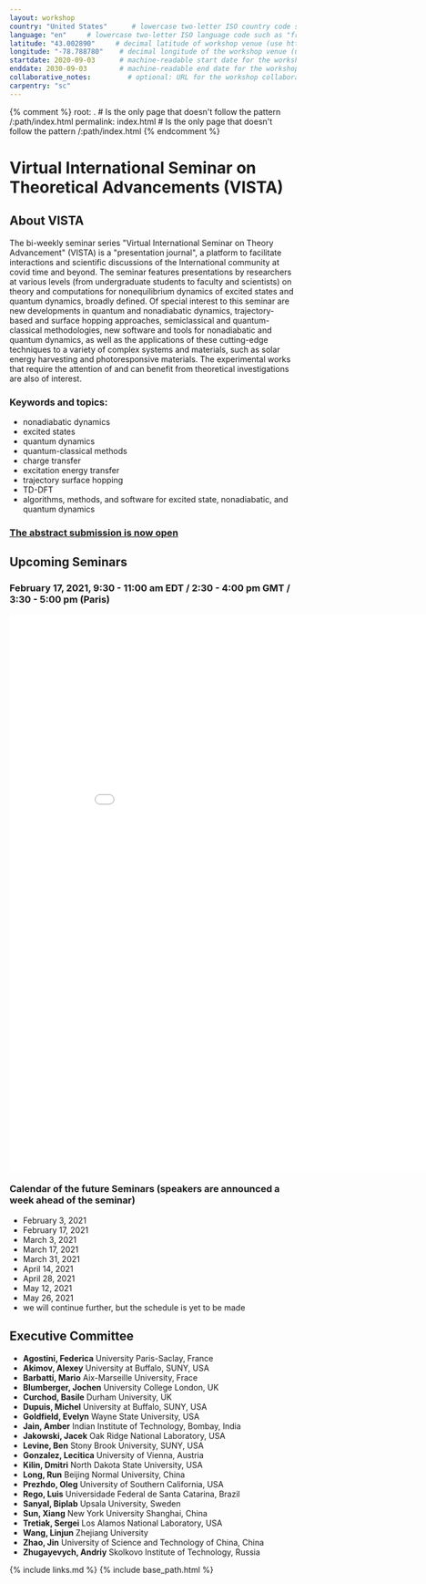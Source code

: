```yaml
---
layout: workshop
country: "United States"      # lowercase two-letter ISO country code such as "fr" (see https://en.wikipedia.org/wiki/ISO_3166-1#Current_codes)
language: "en"     # lowercase two-letter ISO language code such as "fr" (see https://en.wikipedia.org/wiki/List_of_ISO_639-1_codes)
latitude: "43.002890"     # decimal latitude of workshop venue (use https://www.latlong.net/)
longitude: "-78.788780"    # decimal longitude of the workshop venue (use https://www.latlong.net)
startdate: 2020-09-03      # machine-readable start date for the workshop in YYYY-MM-DD format like 2015-01-01
enddate: 2030-09-03        # machine-readable end date for the workshop in YYYY-MM-DD format like 2015-01-02
collaborative_notes:         # optional: URL for the workshop collaborative notes, e.g. an Etherpad or Google Docs document (e.g., https://pad.carpentries.org/2015-01-01-euphoria)
carpentry: "sc"
---
```



{% comment %}
root: .  # Is the only page that doesn't follow the pattern /:path/index.html
permalink: index.html  # Is the only page that doesn't follow the pattern /:path/index.html
{% endcomment %}


# Virtual International Seminar on Theoretical Advancements (VISTA)

## About VISTA
The bi-weekly seminar series "Virtual International Seminar on Theory Advancement" (VISTA) is a 
"presentation journal", a platform to facilitate interactions and scientific discussions of the International
 community at covid time and beyond. The seminar features presentations by researchers at various levels (from undergraduate
 students to faculty and scientists) on theory and computations for nonequilibrium dynamics of excited states and quantum dynamics,
 broadly defined. Of special interest to this seminar are new developments in quantum and nonadiabatic dynamics,
 trajectory-based and surface hopping approaches, semiclassical and quantum-classical methodologies, new software and tools
 for nonadiabatic and quantum dynamics, as well as the applications of these cutting-edge techniques to a variety of 
 complex systems and materials, such as solar energy harvesting and photoresponsive materials. The experimental works that require 
 the attention of and can benefit from theoretical investigations are also of interest. 

### **Keywords and topics:**
- nonadiabatic dynamics
- excited states
- quantum dynamics
- quantum-classical methods
- charge transfer
- excitation energy transfer
- trajectory surface hopping
- TD-DFT
- algorithms, methods, and software for excited state, nonadiabatic, and quantum dynamics

### <a href="https://forms.gle/n5gT4Np7TkiSCm3P8" target="_blank" rel="nofollow">**The abstract submission is now open**</a>

## Upcoming Seminars

### **February 17, 2021, 9:30 - 11:00 am EDT / 2:30 - 4:00 pm GMT / 3:30 - 5:00 pm (Paris)**

<embed src="assets/abstracts/Flyer_seminar12.pdf" width="900" height="975"  type='application/pdf'>


### Calendar of the future Seminars (speakers are announced a week ahead of the seminar)

* February 3, 2021
* February 17, 2021
* March 3, 2021
* March 17, 2021
* March 31, 2021
* April 14, 2021
* April 28, 2021
* May 12, 2021
* May 26, 2021
* we will continue further, but the schedule is yet to be made


 
## Executive Committee 

* **Agostini, Federica**   University Paris-Saclay, France
* **Akimov, Alexey**       University at Buffalo, SUNY, USA
* **Barbatti, Mario**      Aix-Marseille University, Frace
* **Blumberger, Jochen**   University College London, UK
* **Curchod, Basile**      Durham University, UK
* **Dupuis, Michel**       University at Buffalo, SUNY, USA
* **Goldfield, Evelyn**    Wayne State University, USA
* **Jain, Amber**          Indian Institute of Technology, Bombay, India
* **Jakowski, Jacek**      Oak Ridge National Laboratory, USA
* **Levine, Ben**          Stony Brook University, SUNY, USA
* **Gonzalez, Lecitica**   University of Vienna, Austria
* **Kilin, Dmitri**        North Dakota State University, USA
* **Long, Run**            Beijing Normal University, China
* **Prezhdo, Oleg**        University of Southern California, USA
* **Rego, Luis**           Universidade Federal de Santa Catarina, Brazil
* **Sanyal, Biplab**       Upsala University, Sweden
* **Sun, Xiang**           New York University Shanghai, China
* **Tretiak, Sergei**      Los Alamos National Laboratory, USA
* **Wang, Linjun**         Zhejiang University
* **Zhao, Jin**            University of Science and Technology of China, China
* **Zhugayevych, Andriy**  Skolkovo Institute of Technology, Russia 




{% include links.md %}
{% include base_path.html %}

